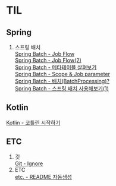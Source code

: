 # TIL
## Spring
1. 스프링 배치  
[Spring Batch -  Job Flow](./spring/batch/SpringBatchApplication2.md)  
[Spring Batch -  Job Flow(2)](./spring/batch/SpringBatchApplication3.md)  
[Spring Batch -  메타테이블 살펴보기](./spring/batch/SpringBatchMetaTable.md)  
[Spring Batch -  Scope & Job parameter](./spring/batch/SpringBatchApplication4.md)  
[Spring Batch -  배치(BatchProcessing)?](./spring/batch/SpringBatchApplication.md)  
[Spring Batch -  스프링 배치 사용해보기(1)](./spring/batch/SpringBatchApplication1.md)  
## Kotlin
[Kotlin -  코틀린 시작하기](./kotlin/KotlinIntro.md)  
## ETC
1. 깃  
[Git -  Ignore](./git/Ignore.md)  
2. ETC  
[etc. -  README 자동생성](./etc/ReadMeAutoCreator.md)  
